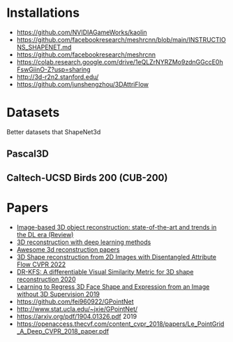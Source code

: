 # Installations
* https://github.com/NVIDIAGameWorks/kaolin
* https://github.com/facebookresearch/meshrcnn/blob/main/INSTRUCTIONS_SHAPENET.md
* https://github.com/facebookresearch/meshrcnn
* https://colab.research.google.com/drive/1eQLZrNYRZMo9zdnGGccE0hFswGiinO-Z?usp=sharing
* http://3d-r2n2.stanford.edu/
* https://github.com/junshengzhou/3DAttriFlow

# Datasets
Better datasets that ShapeNet3d
## Pascal3D 
## Caltech-UCSD Birds 200 (CUB-200)

# Papers
* [Image-based 3D object reconstruction: state-of-the-art and trends in the DL era (Review)](https://arxiv.org/pdf/1906.06543.pdf)
* [3D reconstruction with deep learning methods](https://github.com/natowi/3D-Reconstruction-with-Deep-Learning-Methods)
* [Awesome 3d reconstruction papers](https://github.com/bluestyle97/awesome-3d-reconstruction-papers)
* [3D Shape reconstruction from 2D Images with Disentangled Attribute Flow CVPR 2022](https://arxiv.org/pdf/2203.15190.pdf)
* [DR-KFS: A differentiable Visual Similarity Metric for 3D shape reconstruction 2020](https://www.ecva.net/papers/eccv_2020/papers_ECCV/papers/123660290.pdf)
* [Learning to Regress 3D Face Shape and Expression from an Image without 3D Supervision 2019](https://github.com/soubhiksanyal/RingNet)
* https://github.com/fei960922/GPointNet
* http://www.stat.ucla.edu/~jxie/GPointNet/
* https://arxiv.org/pdf/1904.01326.pdf 2019
* https://openaccess.thecvf.com/content_cvpr_2018/papers/Le_PointGrid_A_Deep_CVPR_2018_paper.pdf